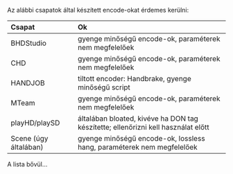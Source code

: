 Az alábbi csapatok által készített encode-okat érdemes kerülni:

| Csapat                | Ok                                                                                |
| :-                    | :-                                                                                |
| BHDStudio             | gyenge minőségű encode-ok, paraméterek nem megfelelőek                             |
| CHD                   | gyenge minőségű encode-ok, paraméterek nem megfelelőek                             |
| HANDJOB               | tiltott encoder: Handbrake, gyenge minőségű script                                |
| MTeam                 | gyenge minőségű encode-ok, paraméterek nem megfelelőek                             |
| playHD/playSD         | általában bloated, kivéve ha DON tag készítette; ellenőrizni kell használat előtt |
| Scene (úgy általában) | gyenge minőségű encode-ok, lossless hang, paraméterek nem megfelelőek              |

A lista bővül...

